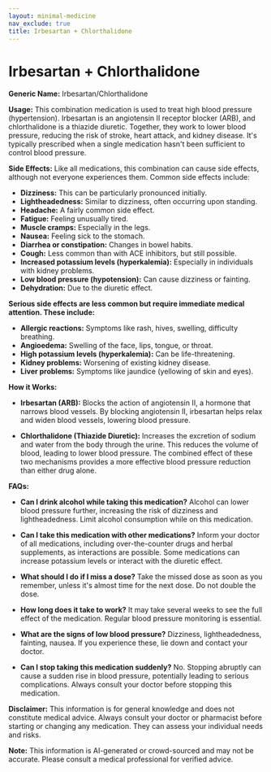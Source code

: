 ```yaml
---
layout: minimal-medicine
nav_exclude: true
title: Irbesartan + Chlorthalidone
---
```


# Irbesartan + Chlorthalidone

**Generic Name:** Irbesartan/Chlorthalidone

**Usage:**  This combination medication is used to treat high blood pressure (hypertension).  Irbesartan is an angiotensin II receptor blocker (ARB), and chlorthalidone is a thiazide diuretic.  Together, they work to lower blood pressure, reducing the risk of stroke, heart attack, and kidney disease.  It's typically prescribed when a single medication hasn't been sufficient to control blood pressure.

**Side Effects:**  Like all medications, this combination can cause side effects, although not everyone experiences them.  Common side effects include:

* **Dizziness:** This can be particularly pronounced initially.
* **Lightheadedness:**  Similar to dizziness, often occurring upon standing.
* **Headache:**  A fairly common side effect.
* **Fatigue:** Feeling unusually tired.
* **Muscle cramps:**  Especially in the legs.
* **Nausea:** Feeling sick to the stomach.
* **Diarrhea or constipation:** Changes in bowel habits.
* **Cough:** Less common than with ACE inhibitors, but still possible.
* **Increased potassium levels (hyperkalemia):** Especially in individuals with kidney problems.
* **Low blood pressure (hypotension):** Can cause dizziness or fainting.
* **Dehydration:** Due to the diuretic effect.


**Serious side effects are less common but require immediate medical attention.  These include:**

* **Allergic reactions:**  Symptoms like rash, hives, swelling, difficulty breathing.
* **Angioedema:** Swelling of the face, lips, tongue, or throat.
* **High potassium levels (hyperkalemia):** Can be life-threatening.
* **Kidney problems:** Worsening of existing kidney disease.
* **Liver problems:**  Symptoms like jaundice (yellowing of skin and eyes).


**How it Works:**

* **Irbesartan (ARB):** Blocks the action of angiotensin II, a hormone that narrows blood vessels. By blocking angiotensin II, irbesartan helps relax and widen blood vessels, lowering blood pressure.

* **Chlorthalidone (Thiazide Diuretic):** Increases the excretion of sodium and water from the body through the urine. This reduces the volume of blood, leading to lower blood pressure.  The combined effect of these two mechanisms provides a more effective blood pressure reduction than either drug alone.

**FAQs:**

* **Can I drink alcohol while taking this medication?**  Alcohol can lower blood pressure further, increasing the risk of dizziness and lightheadedness.  Limit alcohol consumption while on this medication.

* **Can I take this medication with other medications?**  Inform your doctor of all medications, including over-the-counter drugs and herbal supplements, as interactions are possible.  Some medications can increase potassium levels or interact with the diuretic effect.

* **What should I do if I miss a dose?**  Take the missed dose as soon as you remember, unless it's almost time for the next dose.  Do not double the dose.

* **How long does it take to work?**  It may take several weeks to see the full effect of the medication.  Regular blood pressure monitoring is essential.

* **What are the signs of low blood pressure?** Dizziness, lightheadedness, fainting, nausea.  If you experience these, lie down and contact your doctor.

* **Can I stop taking this medication suddenly?**  No.  Stopping abruptly can cause a sudden rise in blood pressure, potentially leading to serious complications.  Always consult your doctor before stopping this medication.

**Disclaimer:** This information is for general knowledge and does not constitute medical advice. Always consult your doctor or pharmacist before starting or changing any medication.  They can assess your individual needs and risks.


**Note:** This information is AI-generated or crowd-sourced and may not be accurate. Please consult a medical professional for verified advice.